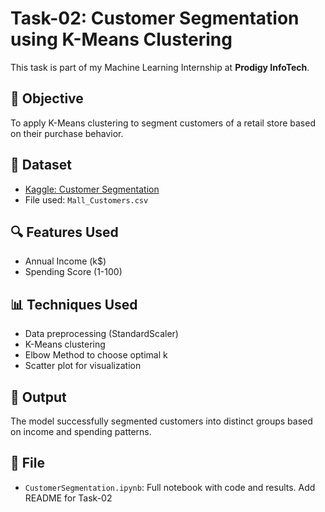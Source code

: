 # Task-02: Customer Segmentation using K-Means Clustering

This task is part of my Machine Learning Internship at **Prodigy InfoTech**.

## 📌 Objective
To apply K-Means clustering to segment customers of a retail store based on their purchase behavior.

## 🧠 Dataset
- [Kaggle: Customer Segmentation](https://www.kaggle.com/datasets/vjchoudhary7/customer-segmentation-tutorial-in-python)
- File used: `Mall_Customers.csv`

## 🔍 Features Used
- Annual Income (k$)
- Spending Score (1-100)

## 📊 Techniques Used
- Data preprocessing (StandardScaler)
- K-Means clustering
- Elbow Method to choose optimal k
- Scatter plot for visualization

## 🚀 Output
The model successfully segmented customers into distinct groups based on income and spending patterns.

## 📁 File
- `CustomerSegmentation.ipynb`: Full notebook with code and results.
Add README for Task-02

